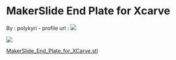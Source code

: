 MakerSlide End Plate for Xcarve
===============================

By : polykyri - profile url : [![](https://cdn.thingiverse.com/renders/19/3c/88/29/79/4986_607157464516_905307_n_thumb_medium.jpg)](https://www.thingiverse.com/polykyri)  
  
[![](https://cdn.thingiverse.com/renders/fc/9d/a9/54/47/4cf4a87274eb7ad47830b823bbac239d_thumb_medium.jpg)](https://cdn.thingiverse.com/renders/fc/9d/a9/54/47/4cf4a87274eb7ad47830b823bbac239d_thumb_medium.jpg)

[MakerSlide\_End\_Plate\_for\_XCarve.stl](https://www.thingiverse.com/thing:2939989)